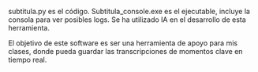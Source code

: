 subtitula.py es el código.
Subtitula_console.exe es el ejecutable, incluye la consola para ver posibles logs.
Se ha utilizado IA en el desarrollo de esta herramienta.

El objetivo de este software es ser una herramienta de apoyo para mis clases, donde pueda guardar las transcripciones de momentos clave en tiempo real.
